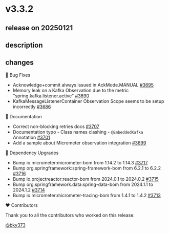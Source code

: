 # v3.3.2

## release on 20250121
## description
## changes
🐞 Bug Fixes

* Acknowledge+commit always issued in AckMode.MANUAL <a href="https://github.com/spring-projects/spring-kafka/issues/3695" data-hovercard-type="issue" data-hovercard-url="/spring-projects/spring-kafka/issues/3695/hovercard">#3695</a>
* Memory leak on a Kafka Observation due to the metric "spring.kafka.listener.active" <a href="https://github.com/spring-projects/spring-kafka/issues/3690" data-hovercard-type="issue" data-hovercard-url="/spring-projects/spring-kafka/issues/3690/hovercard">#3690</a>
* KafkaMessageListenerContainer Observation Scope seems to be setup incorrectly <a href="https://github.com/spring-projects/spring-kafka/issues/3686" data-hovercard-type="issue" data-hovercard-url="/spring-projects/spring-kafka/issues/3686/hovercard">#3686</a>

📔 Documentation

* Correct non-blocking retries docs <a href="https://github.com/spring-projects/spring-kafka/pull/3707" data-hovercard-type="pull_request" data-hovercard-url="/spring-projects/spring-kafka/pull/3707/hovercard">#3707</a>
* Documentation typo - Class names clashing - <code>@EmbeddedKafka</code> Annotation <a href="https://github.com/spring-projects/spring-kafka/issues/3701" data-hovercard-type="issue" data-hovercard-url="/spring-projects/spring-kafka/issues/3701/hovercard">#3701</a>
* Add a sample about Micrometer observation integration <a href="https://github.com/spring-projects/spring-kafka/pull/3699" data-hovercard-type="pull_request" data-hovercard-url="/spring-projects/spring-kafka/pull/3699/hovercard">#3699</a>

🔨 Dependency Upgrades

* Bump io.micrometer:micrometer-bom from 1.14.2 to 1.14.3 <a href="https://github.com/spring-projects/spring-kafka/pull/3717" data-hovercard-type="pull_request" data-hovercard-url="/spring-projects/spring-kafka/pull/3717/hovercard">#3717</a>
* Bump org.springframework:spring-framework-bom from 6.2.1 to 6.2.2 <a href="https://github.com/spring-projects/spring-kafka/pull/3716" data-hovercard-type="pull_request" data-hovercard-url="/spring-projects/spring-kafka/pull/3716/hovercard">#3716</a>
* Bump io.projectreactor:reactor-bom from 2024.0.1 to 2024.0.2 <a href="https://github.com/spring-projects/spring-kafka/pull/3715" data-hovercard-type="pull_request" data-hovercard-url="/spring-projects/spring-kafka/pull/3715/hovercard">#3715</a>
* Bump org.springframework.data:spring-data-bom from 2024.1.1 to 2024.1.2 <a href="https://github.com/spring-projects/spring-kafka/pull/3714" data-hovercard-type="pull_request" data-hovercard-url="/spring-projects/spring-kafka/pull/3714/hovercard">#3714</a>
* Bump io.micrometer:micrometer-tracing-bom from 1.4.1 to 1.4.2 <a href="https://github.com/spring-projects/spring-kafka/pull/3713" data-hovercard-type="pull_request" data-hovercard-url="/spring-projects/spring-kafka/pull/3713/hovercard">#3713</a>

❤️ Contributors

Thank you to all the contributors who worked on this release:

<a class="user-mention notranslate" data-hovercard-type="user" data-hovercard-url="/users/bky373/hovercard" data-octo-click="hovercard-link-click" data-octo-dimensions="link_type:self" href="https://github.com/bky373">@bky373</a>

